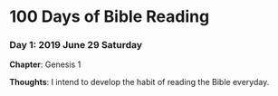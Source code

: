 # 100 Days of Bible Reading

### Day 1: 2019 June 29 Saturday

**Chapter**: Genesis 1

**Thoughts**: I intend to develop the habit of reading the Bible everyday.
